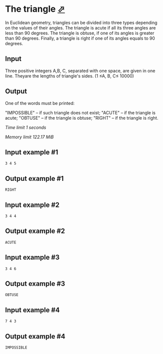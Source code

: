 # The triangle [⬀](https://www.e-olymp.com/en/problems/653)

In Euclidean geometry, triangles can be divided into three types depending on the values of their angles. The triangle is acute if all its three angles are less than 90 degrees. The triangle is obtuse, if one of its angles is greater than 90 degrees. Finally, a triangle is right if one of its angles equals to 90 degrees.

## Input

Three positive integers A,B, C, separated with one space, are given in one line. Theyare the lengths of triangle's sides. (1 ≤A, B, C≤ 10000)

## Output

One of the words must be printed:

"IMPOSSIBLE" – if such triangle does not exist;
"ACUTE" – if the triangle is acute;
"OBTUSE" – if the triangle is obtuse;
"RIGHT" – if the triangle is right.

_Time limit 1 seconds_

_Memory limit 122.17 MiB_

## Input example #1
```
3 4 5
```

## Output example #1
```
RIGHT
```

## Input example #2
```
3 4 4
```

## Output example #2
```
ACUTE
```

## Input example #3
```
3 4 6
```

## Output example #3
```
OBTUSE
```

## Input example #4
```
7 4 3
```

## Output example #4
```
IMPOSSIBLE
```
